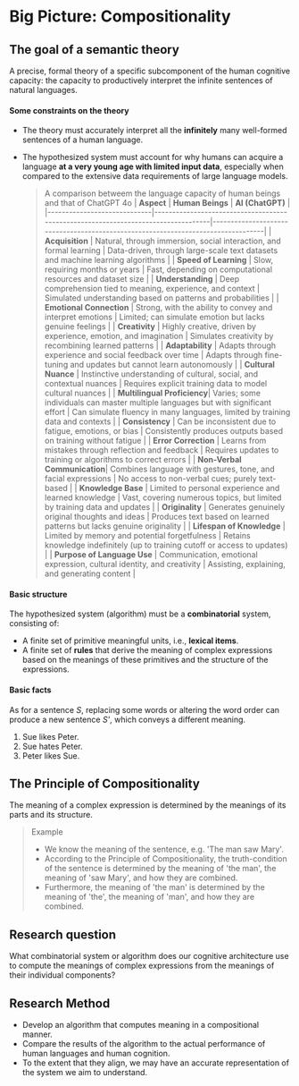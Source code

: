 # Big Picture: Compositionality 

## The goal of a semantic theory

A precise, formal theory of a specific subcomponent of the human cognitive capacity: the capacity to productively interpret the infinite sentences of natural languages. 

#### Some constraints on the theory 

- The theory must accurately interpret all the **infinitely** many well-formed sentences of a human language.
- The hypothesized system must account for why humans can acquire a language **at a very young age with limited input data**, especially when compared to the extensive data requirements of large language models.

   > A comparison betweem the language capacity of human beings and that of ChatGPT 4o
   > | **Aspect**                  | **Human Beings**                                                                 | **AI (ChatGPT)**                                                                  |
   > |-----------------------------|-----------------------------------------------------------------------------------|----------------------------------------------------------------------------------|
   > | **Acquisition**             | Natural, through immersion, social interaction, and formal learning               | Data-driven, through large-scale text datasets and machine learning algorithms   |
   > | **Speed of Learning**       | Slow, requiring months or years                                                   | Fast, depending on computational resources and dataset size                      |
   > | **Understanding**           | Deep comprehension tied to meaning, experience, and context                       | Simulated understanding based on patterns and probabilities                      |
   > | **Emotional Connection**    | Strong, with the ability to convey and interpret emotions                         | Limited; can simulate emotion but lacks genuine feelings                         |
   > | **Creativity**              | Highly creative, driven by experience, emotion, and imagination                   | Simulates creativity by recombining learned patterns                             |
   > | **Adaptability**            | Adapts through experience and social feedback over time                           | Adapts through fine-tuning and updates but cannot learn autonomously             |
   > | **Cultural Nuance**         | Instinctive understanding of cultural, social, and contextual nuances             | Requires explicit training data to model cultural nuances                        |
   > | **Multilingual Proficiency**| Varies; some individuals can master multiple languages but with significant effort | Can simulate fluency in many languages, limited by training data and contexts    |
   > | **Consistency**             | Can be inconsistent due to fatigue, emotions, or bias                             | Consistently produces outputs based on training without fatigue                  |
   > | **Error Correction**        | Learns from mistakes through reflection and feedback                              | Requires updates to training or algorithms to correct errors                     |
   > | **Non-Verbal Communication**| Combines language with gestures, tone, and facial expressions                     | No access to non-verbal cues; purely text-based                                  |
   > | **Knowledge Base**          | Limited to personal experience and learned knowledge                              | Vast, covering numerous topics, but limited by training data and updates         |
   > | **Originality**             | Generates genuinely original thoughts and ideas                                   | Produces text based on learned patterns but lacks genuine originality            |
   > | **Lifespan of Knowledge**   | Limited by memory and potential forgetfulness                                     | Retains knowledge indefinitely (up to training cutoff or access to updates)      |
   > | **Purpose of Language Use** | Communication, emotional expression, cultural identity, and creativity            | Assisting, explaining, and generating content                                    |
 

#### Basic structure

The hypothesized system (algorithm) must be a **combinatorial** system, consisting of:
- A finite set of primitive meaningful units, i.e., **lexical items**.
- A finite set of **rules** that derive the meaning of complex expressions based on the meanings of these primitives and the structure of the expressions.

#### Basic facts

As for a sentence *S*, replacing some words or altering the word order can produce a new sentence *S'*, which conveys a different meaning.
1. Sue likes Peter.
2. Sue hates Peter.
3. Peter likes Sue.

##  The Principle of Compositionality 
The meaning of a complex expression is determined by the meanings of its parts and its structure. 

> Example <br>
> - We know the meaning of the sentence, e.g. 'The man saw Mary'. <br>
> - According to the Principle of Compositionality, the truth-condition of the sentence is determined by the meaning of 'the man', the meaning of 'saw Mary', and how they are combined. <br>
> - Furthermore, the meaning of 'the man' is determined by the meaning of 'the', the meaning of 'man', and how they are combined. 

## Research question
What combinatorial system or algorithm does our cognitive architecture use to compute the meanings of complex expressions from the meanings of their individual components? 

## Research Method

- Develop an algorithm that computes meaning in a compositional manner.
- Compare the results of the algorithm to the actual performance of human languages and human cognition.
- To the extent that they align, we may have an accurate representation of the system we aim to understand. 


